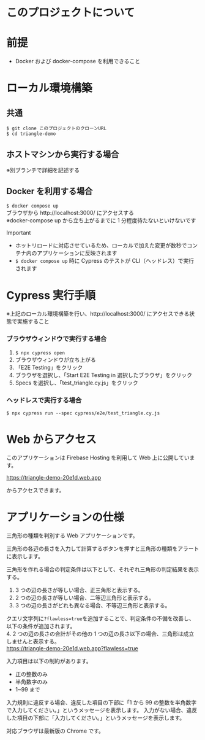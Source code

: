 # このプロジェクトについて

# 前提

- Docker および docker-compose を利用できること

# ローカル環境構築

## 共通

`$ git clone このプロジェクトのクローンURL`  
`$ cd triangle-demo`

## ホストマシンから実行する場合

※別ブランチで詳細を記述する

## Docker を利用する場合

`$ docker compose up`  
ブラウザから http://localhost:3000/ にアクセスする  
※docker-compose up から立ち上がるまでに 1 分程度待たないといけないです

> [!IMPORTANT]  
> - ホットリロードに対応させているため、ローカルで加えた変更が数秒でコンテナ内のアプリケーションに反映されます  
> - `$ docker compose up` 時に Cypress のテストが CLI（ヘッドレス）で実行されます  

# Cypress 実行手順

※上記のローカル環境構築を行い、http://localhost:3000/ にアクセスできる状態で実施すること

### ブラウザウィンドウで実行する場合

1. `$ npx cypress open`
2. ブラウザウィンドウが立ち上がる
3. 「E2E Testing」をクリック
4. ブラウザを選択し、「Start E2E Testing in 選択したブラウザ」をクリック
5. Specs を選択し、「test_triangle.cy.js」をクリック

### ヘッドレスで実行する場合

`$ npx cypress run --spec cypress/e2e/test_triangle.cy.js`

# Web からアクセス

このアプリケーションは Firebase Hosting を利用して Web 上に公開しています。

https://triangle-demo-20e1d.web.app

からアクセスできます。

# アプリケーションの仕様

三角形の種類を判別する Web アプリケーションです。

三角形の各辺の長さを入力して計算するボタンを押すと三角形の種類をアラートに表示します。

三角形を作れる場合の判定条件は以下として、それぞれ三角形の判定結果を表示する。

1. 3 つの辺の長さが等しい場合、正三角形と表示する。
2. 2 つの辺の長さが等しい場合、二等辺三角形と表示する。
3. 3 つの辺の長さがどれも異なる場合、不等辺三角形と表示する。

クエリ文字列に`?flawless=true`を追加することで、判定条件の不備を改善し、以下の条件が追加されます。  
4. 2 つの辺の長さの合計がその他の 1 つの辺の長さ以下の場合、三角形は成立しませんと表示する。  
https://triangle-demo-20e1d.web.app?flawless=true

入力項目は以下の制約があります。

- 正の整数のみ
- 半角数字のみ
- 1~99 まで

入力規則に違反する場合、違反した項目の下部に「1 から 99 の整数を半角数字で入力してください。」というメッセージを表示します。
入力がない場合、違反した項目の下部に「入力してください。」というメッセージを表示します。

対応ブラウザは最新版の Chrome です。
